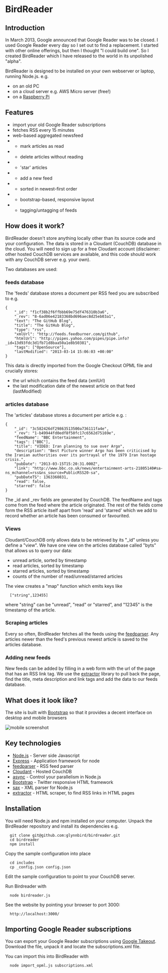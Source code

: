 # BirdReader

## Introduction

In March 2013, Google announced that Google Reader was to be closed. I used Google Reader every day so I set out to find a replacement.
I started with other online offerings, but then I thought "I could build one". So I created BirdReader which I have released to the world
in its unpolished "alpha".

BirdReader is designed to be installed on your own webserver or laptop, running Node.js. e.g.

* on an old PC
* on a cloud server e.g. AWS Micro server (free!)
* on a [Raspberry Pi](http://www.raspberrypi.org/)

## Features

* import your old Google Reader subscriptions 
* fetches RSS every 15 minutes
* web-based aggregated newsfeed
* - mark articles as read
* - delete articles without reading
* - 'star' articles
* - add a new feed
* - sorted in newest-first order
* - bootstrap-based, responsive layout
* - tagging/untagging of feeds

## How does it work?

BirdReader doesn't store anything locally other than its source code and your configuration. The data is stored in a Cloudant (CouchDB) database in the cloud.
You will need to sign up for a free Cloudant account (disclaimer: other hosted CouchDB services are available, and this code should work with any
CouchDB server e.g. your own).

Two databases are used:

### feeds database

The 'feeds' database stores a document per RSS feed you are subscribed to e.g.

```
{
    "_id": "f1cf38b2f6ffbbb69e75df476310b3a6",
    "_rev": "8-6ad06e42183368bd696aec8d25eb03a1",
    "text": "The GitHub Blog",
    "title": "The GitHub Blog",
    "type": "rss",
    "xmlUrl": "http://feeds.feedburner.com/github",
    "htmlUrl": "http://pipes.yahoo.com/pipes/pipe.info?_id=13d93fdc3d1fb71d8baa50a1e8b50381",
    "tags": ["OpenSource"],
    "lastModified": "2013-03-14 15:06:03 +00:00"
}
```

This data is directly imported from the Google Checkout OPML file and crucially stores:

* the url which contains the feed data (xmlUrl)
* the last modification date of the newest article on that feed (lastModified)

### articles database

The 'articles' database stores a document per article e.g. :

```
{
    "_id": "3c582426df29863513500a736111fa4e",
    "_rev": "1-b49944fd0edf8f50fc17c6562d75169e",
    "feedName": "BBC Entertainment",
    "tags": ["BBC"],
    "title": "VIDEO: Iran planning to sue over Argo",
    "description": "Best Picture winner Argo has been criticised by the Iranian authorities over its portrayal of the 1979 Iran hostage crisis.",
    "pubDate": "2013-03-15T15:20:31.000Z",
    "link": "http://www.bbc.co.uk/news/entertainment-arts-21805140#sa-ns_mchannel=rss&ns_source=PublicRSS20-sa",
    "pubDateTS": 1363360831,
    "read": false,
    "starred": false
}
```

The _id and _rev fields are generated by CouchDB. The feedName and tags come from the feed where the article originated. 
The rest of the fields come form the RSS article itself apart from 'read' and 'starred' which we add to record whether an 
article has been consumed or favourited.

### Views

Cloudant/CouchDB only allows data to be retrieved by its "_id" unless you define a "view". We have one view on the articles database called "byts"
that allows us to query our data: 

* unread article, sorted by timestamp
* read articles, sorted by timestamp
* starred articles, sorted by timestamp
* counts of the number of read/unread/starred articles 

The view creates a "map" function which emits keys like

```
  ["string",123455]
```

where "string" can be "unread", "read" or "starred", and "12345" is the timestamp of the article.

### Scraping articles

Every so often, BirdReader fetches all the feeds using the [feedparser](https://npmjs.org/package/feedparser). Any articles newer than
the feed's previous newest article is saved to the articles database.

### Adding new feeds

New feeds can be added by filling in a web form with the url of the page that has an RSS link tag. We use the [extractor](https://npmjs.org/package/extractor)
library to pull back the page, find the title, meta description and link tags and add the data to our feeds database.

## What does it look like?

The site is built with [Bootstrap](http://twitter.github.com/bootstrap/) so that it provides a decent interface on desktop and mobile browsers

![mobile screenshot](https://github.com/glynnbird/birdreader/raw/master/public/images/mobile.png "Mobile screenshot")

## Key technologies

* [Node.js](http://nodejs.org/) - Server side Javascript
* [Express](http://expressjs.com/) - Application framework for node
* [feedparser](https://npmjs.org/package/feedparser) - RSS feed parser 
* [Cloudant](https://cloudant.com/) - Hosted CouchDB
* [async](https://npmjs.org/package/async) - Control your parallelism in Node.js
* [Bootstrap](http://twitter.github.com/bootstrap/) - Twitter responsive HTML framework
* [sax](https://npmjs.org/package/sax) - XML parser for Node.js
* [extractor](https://npmjs.org/package/extractor) - HTML scraper, to find RSS links in HTML pages

## Installation

You will need Node.js and npm installed on your computer. Unpack the BirdReader repository and install its dependencies e.g.

```
  git clone git@github.com:glynnbird/birdreader.git
  cd birdreader
  npm install
```

Copy the sample configuration into place
```
  cd includes
  cp _config.json config.json
```

Edit the sample configuration to point to your CouchDB server.

Run Birdreader with

```
  node birdreader.js
```

See the website by pointing your browser to port 3000:
```
  http://localhost:3000/
```

## Importing Google Reader subscriptions

You can export your Google Reader subscriptions using [Google Takeout](https://www.google.com/takeout/). Download the file, unpack it 
and locate the subscriptions.xml file.

You can import this into BirdReader with

```
  node import_opml.js subscriptions.xml
```







